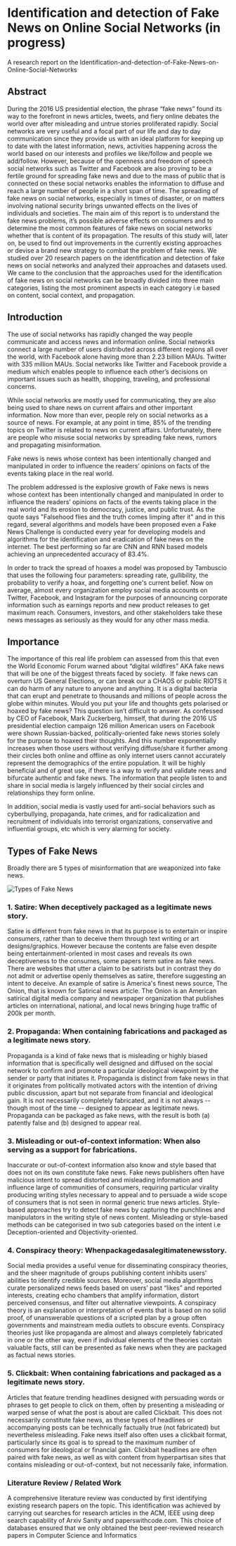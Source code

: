 # Identification and detection of Fake News on Online Social Networks (in progress)
A research report on the Identification-and-detection-of-Fake-News-on-Online-Social-Networks

## Abstract
During the 2016 US presidential election, the phrase “fake news” found its way to the
forefront in news articles, tweets, and fiery online debates the world over after misleading and
untrue stories proliferated rapidly. Social networks are very useful and a focal part of our life and
day to day communication since they provide us with an ideal platform for keeping up to date
with the latest information, news, activities happening across the world based on our interests
and profiles we like/follow and people we add/follow. However, because of the openness and
freedom of speech social networks such as Twitter and Facebook are also proving to be a fertile
ground for spreading fake news and due to the mass of public that is connected on these social
networks enables the information to diffuse and reach a large number of people in a short span of
time. The spreading of fake news on social networks, especially in times of disaster, or on
matters involving national security brings unwanted effects on the lives of individuals and
societies. The main aim of this report is to understand the fake news problems, it’s possible
adverse effects on consumers and to determine the most common features of fake news on social
networks whether that is content of its propagation. The results of this study will, later on, be
used to find out improvements in the currently existing approaches or devise a brand new
strategy to combat the problem of fake news. We studied over 20 research papers on the
identification and detection of fake news on social networks and analyzed their approaches and
datasets used. We came to the conclusion that the approaches used for the identification of fake
news on social networks can be broadly divided into three main categories, listing the most
prominent aspects in each category i.e based on content, social context, and propagation.

## Introduction
The use of social networks has rapidly changed the way people communicate and access
news and information online. Social networks connect a large number of users distributed across
different regions all over the world, with Facebook alone having more than 2.23 billion MAUs.
Twitter with 335 million MAUs. Social networks like Twitter and Facebook provide a medium
which enables people to influence each other’s decisions on important issues such as health,
shopping, traveling, and professional concerns.

While social networks are mostly used for communicating, they are also being used to
share news on current affairs and other important information. Now more than ever, people rely
on social networks as a source of news. For example, at any point in time, 85% of the trending
topics on Twitter is related to news on current affairs. Unfortunately, there are people who
misuse social networks by spreading fake news, rumors and propagating misinformation.

Fake news is news whose context has been intentionally changed and manipulated in
order to influence the readers’ opinions on facts of the events taking place in the real world.

The problem addressed is the explosive growth of Fake news is news whose context has
been intentionally changed and manipulated in order to influence the readers’ opinions on facts
of the events taking place in the real world and its erosion to democracy, justice, and public trust.
As the quote says "Falsehood flies and the truth comes limping after it" and in this regard,
several algorithms and models have been proposed even a Fake News Challenge is conducted
every year for developing models and algorithms for the identification and eradication of fake
news on the internet. The best performing so far are CNN and RNN based models achieving an
unprecedented accuracy of 83.4%.

In order to track the spread of hoaxes a model was proposed by Tambuscio that uses the
following four parameters: spreading rate, gullibility, the probability to verify a hoax, and
forgetting one's current belief. Now on average, almost every organization employ social media
accounts on Twitter, Facebook, and Instagram for the purposes of announcing corporate
information such as earnings reports and new product releases to get maximum reach.
Consumers, investors, and other stakeholders take these news messages as seriously as they
would for any other mass media.

## Importance
The importance of this real life problem can assessed from this that even the World Economic Forum warned about “​digital wildfires” AKA fake news that will be one of the biggest threats faced by society. ​ If fake news can overturn US General Elections, or can break our a CHAOS or public RIOTS it can do harm of any nature to anyone and anything. It is a digital bacteria that can erupt and penetrate to thousands and millions of people across the globe within minutes. Would you put your life and thoughts gets polarised or hoaxed by fake news? This question isn’t difficult to answer. As confessed by CEO of Facebook, Mark Zuckerberg, himself, that during the 2016 US presidential election campaign 126 million American users on Facebook were shown Russian-backed, politically-oriented fake news stories solely for the purpose to hoaxed their thoughts. And this number exponentially increases when those users without verifying diffuse/share it further among their circles both online and offline as only internet users cannot accurately represent the demographics of the entire population. It will be highly beneficial and of great use, if there is a way to verify and validate news and bifurcate authentic and fake news. The information that people listen to and share in social media is largely influenced by their social circles and relationships they form online.

In addition, social media is vastly used for anti-social behaviors such as cyberbullying, propaganda, hate crimes, and for radicalization and recruitment of individuals into terrorist organizations, conservative and influential groups, etc which is very alarming for society.


## Types of Fake News
Broadly there are 5 types of misinformation that are weaponized into fake news.

<img src="https://raw.githubusercontent.com/isalmanhaider/Identification-and-detection-of-Fake-News-on-Online-Social-Networks/master/images/types-of-fakenews.jpeg" alt="Types of Fake News" max-width="640px">

### 1. Satire: When deceptively packaged as a legitimate news story.
Satire is different from fake news in that its purpose is to entertain or inspire consumers, rather than to deceive them through text writing or art designs/graphics. However because the contents are false even despite being entertainment-oriented in most cases and reveals its own deceptiveness to the consumes, some papers term satire as fake news. There are websites that utter a claim to be satirists but in contrast they do not admit or advertise openly themselves as satire, therefore suggesting an intent to deceive. An example of satire is America's finest news source, The Onion, that is known for Satirical news article. The Onion is an American satirical digital media company and newspaper organization that publishes articles on international, national, and local news bringing huge traffic of 200k per month.

### 2. Propaganda: When containing fabrications and packaged as a legitimate news story.
Propaganda is a kind of fake news that is misleading or highly biased information that is specifically well designed and diffused on the social network to confirm and promote a particular ideological viewpoint by the sender or party that initiates it. Propaganda is distinct from fake news in that it originates from politically motivated actors with the intention of driving public discussion, apart but not separate from financial and
ideological gain. It is not necessarily completely fabricated, and it is not always -- though most of the time -- designed to appear as legitimate news. Propaganda can be packaged as fake news, with the result is both (a) patently false and (b) designed to appear real.

### 3. Misleading or out-of-context information: When also serving as a support for fabrications.
Inaccurate or out-of-context information also know and style based that does not on its own constitute fake news. Fake news publishers often have malicious intent to spread distorted and misleading information and influence large of communities of consumers, requiring particular virality producing writing styles necessary to appeal and to persuade a wide scope of consumers that is not seen in normal generic true news articles. Style-based approaches try to detect fake news by capturing the punchlines and manipulators in the writing style of news content. Misleading or style-based methods can be categorised in two sub categories based on the intent i.e Deception-oriented and Objectivity-oriented.

### 4. Conspiracy theory: Whenpackagedasalegitimatenewsstory.
Social media provides a useful venue for disseminating conspiracy theories, and the sheer magnitude of groups publishing content inhibits users’ abilities to identify credible sources. Moreover, social media algorithms curate personalized news feeds based on users’ past “likes” and reported interests, creating echo chambers that amplify information, distort perceived consensus, and filter out alternative viewpoints. A conspiracy theory is an explanation or interpretation of events that is based on no solid proof, of unanswerable questions of a scripted plan by a group often governments and mainstream media outlets to obscure events. Conspiracy theories just like propaganda are almost and always completely fabricated in one or the other way, even if individual elements of the theories contain ​valuable​ facts, still can be presented as fake news when they are packaged as factual news stories.

### 5. Clickbait: When containing fabrications and packaged as a legitimate news story.
Articles that feature trending headlines designed with persuading words or phrases to get people to click on them, often by presenting a misleading or warped sense of what the post is about are called Clickbait. This does not necessarily constitute fake news, as these types of headlines or accompanying posts can be technically factually true (not fabricated) but nevertheless misleading. Fake news itself also often uses a clickbait format, particularly since its goal is to spread to the maximum number of consumers for ideological or financial gain. Clickbait headlines are often paired with fake news, as well as with content from hyperpartisan sites that contains misleading or out-of-context, but not necessarily fake, information.

### Literature Review / Related Work
A comprehensive literature review was conducted by first identifying existing research papers on the topic. This identification was achieved by carrying out searches for research articles in the ACM, IEEE using deep search capability of Arxiv Sanity and paperswithcode.com. This choice of databases ensured that we only obtained the best peer-reviewed research papers in Computer Science and Informatics

